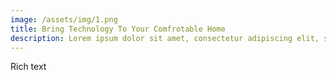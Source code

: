 ```yaml
---
image: /assets/img/1.png
title: Bring Technology To Your Comfrotable Home
description: Lorem ipsum dolor sit amet, consectetur adipiscing elit, sed do eiusmod tempor incididunt ut labore et dolore magna aliqua.
---
```


Rich text
